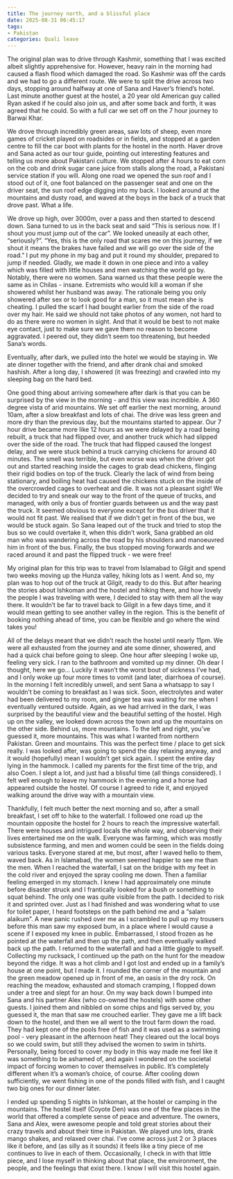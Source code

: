 ```yaml
---
title: The journey north, and a blissful place
date: 2025-08-31 06:45:17
tags:
- Pakistan
categories: Quali leave
---
```

The original plan was to drive through Kashmir, something that I was excited albeit slightly apprehensive for. However, heavy rain in the morning had caused a flash flood which damaged the road. So Kashmir was off the cards and we had to go a different route. We were to split the drive across two days, stopping around halfway at one of Sana and Haver’s friend’s hotel. Last minute another guest at the hostel, a 20 year old American guy called Ryan asked if he could also join us, and after some back and forth, it was agreed that he could. So with a full car we set off on the 7 hour journey to Barwai Khar. 

We drove through incredibly green areas, saw lots of sheep, even more games of cricket played on roadsides or in fields, and stopped at a garden centre to fill the car boot with plants for the hostel in the north. Haver drove and Sana acted as our tour guide, pointing out interesting features and telling us more about Pakistani culture. We stopped after 4 hours to eat corn on the cob and drink sugar cane juice from stalls along the road, a Pakistani service station if you will. Along one road we opened the sun roof and I stood out of it, one foot balanced on the passenger seat and one on the driver seat, the sun roof edge digging into my back. I looked around at the mountains and dusty road, and waved at the boys in the back of a truck that drove past. What a life.

We drove up high, over 3000m, over a pass and then started to descend down. Sana turned to us in the back seat and said “This is serious now. If I shout you must jump out of the car”. We looked uneasily at each other, “seriously?”. “Yes, this is the only road that scares me on this journey, if we shout it means the brakes have failed and we will go over the side of the road.” I put my phone in my bag and put it round my shoulder, prepared to jump if needed. Gladly, we made it down in one piece and into a valley which was filled with little houses and men watching the world go by. Notably, there were no women. Sana warned us that these people were the same as in Chilas - insane. Extremists who would kill a woman if she showered whilst her husband was away. The rationale being you only showered after sex or to look good for a man, so it must mean she is cheating. I pulled the scarf I had bought earlier from the side of the road over my hair. He said we should not take photos of any women, not hard to do as there were no women in sight. And that it would be best to not make eye contact, just to make sure we gave them no reason to become aggravated. I peered out, they didn’t seem too threatening, but heeded Sana’s words.

Eventually, after dark, we pulled into the hotel we would be staying in. We ate dinner together with the friend, and after drank chai and smoked hashish. After a long day, I showered (it was freezing) and crawled into my sleeping bag on the hard bed.

One good thing about arriving somewhere after dark is that you can be surprised by the view in the morning - and this view was incredible. A 360 degree vista of arid mountains. We set off earlier the next morning, around 10am, after a slow breakfast and lots of chai. The drive was less green and more dry than the previous day, but the mountains started to appear. Our 7 hour drive became more like 12 hours as we were delayed by a road being rebuilt, a truck that had flipped over, and another truck which had slipped over the side of the road. The truck that had flipped caused the longest delay, and we were stuck behind a truck carrying chickens for around 40 minutes. The smell was terrible, but even worse was when the driver got out and started reaching inside the cages to grab dead chickens, flinging their rigid bodies on top of the truck. Clearly the lack of wind from being stationary, and boiling heat had caused the chickens stuck on the inside of the overcrowded cages to overheat and die. It was not a pleasant sight! We decided to try and sneak our way to the front of the queue of trucks, and managed, with only a bus of frontier guards between us and the way past the truck. It seemed obvious to everyone except for the bus driver that it would not fit past. We realised that if we didn’t get in front of the bus, we would be stuck again. So Sana leaped out of the truck and tried to stop the bus so we could overtake it, when this didn’t work, Sana grabbed an old man who was wandering across the road by his shoulders and manoeuvred him in front of the bus. Finally, the bus stopped moving forwards and we raced around it and past the flipped truck - we were free!

My original plan for this trip was to travel from Islamabad to Gilgit and spend two weeks moving up the Hunza valley, hiking lots as I went. And so, my plan was to hop out of the truck at Gilgit, ready to do this. But after hearing the stories about Ishkoman and the hostel and hiking there, and how lovely the people I was traveling with were, I decided to stay with them all the way there. It wouldn’t be far to travel back to Gilgit in a few days time, and it would mean getting to see another valley in the region. This is the benefit of booking nothing ahead of time, you can be flexible and go where the wind takes you!

All of the delays meant that we didn’t reach the hostel until nearly 11pm. We were all exhausted from the journey and ate some dinner, showered, and had a quick chai before going to sleep. One hour after sleeping I woke up, feeling very sick. I ran to the bathroom and vomited up my dinner. Oh dear I thought, here we go… Luckily it wasn’t the worst bout of sickness I’ve had, and I only woke up four more times to vomit (and later, diarrhoea of course). In the morning I felt incredibly unwell, and sent Sana a whatsapp to say I wouldn’t be coming to breakfast as I was sick. Soon, electrolytes and water had been delivered to my room, and ginger tea was waiting for me when I eventually ventured outside. Again, as we had arrived in the dark, I was surprised by the beautiful view and the beautiful setting of the hostel. High up on the valley, we looked down across the town and up the mountains on the other side. Behind us, more mountains. To the left and right, you’ve guessed it, more mountains. This was what I wanted from northern Pakistan. Green and mountains. This was the perfect time / place to get sick really. I was looked after, was going to spend the day relaxing anyway, and it would (hopefully) mean I wouldn’t get sick again. I spent the entire day lying in the hammock. I called my parents for the first time of the trip, and also Coen. I slept a lot, and just had a blissful time (all things considered). I felt well enough to leave my hammock in the evening and a horse had appeared outside the hostel. Of course I agreed to ride it, and enjoyed walking around the drive way with a mountain view. 

Thankfully, I felt much better the next morning and so, after a small breakfast, I set off to hike to the waterfall. I followed one road up the mountain opposite the hostel for 2 hours to reach the impressive waterfall. There were houses and intrigued locals the whole way, and observing their lives entertained me on the walk. Everyone was farming, which was mostly subsistence farming, and men and women could be seen in the fields doing various tasks. Everyone stared at me, but most, after I waved hello to them, waved back. As in Islamabad, the women seemed happier to see me than the men. When I reached the waterfall, I sat on the bridge with my feet in the cold river and enjoyed the spray cooling me down. Then a familiar feeling emerged in my stomach. I knew I had approximately one minute before disaster struck and I frantically looked for a bush or something to squat behind. The only one was quite visible from the path. I decided to risk it and sprinted over. Just as I had finished and was wondering what to use for toilet paper, I heard footsteps on the path behind me and a “salam alaikum”. A new panic rushed over me as I scrambled to pull up my trousers before this man saw my exposed bum, in a place where I would cause a scene if I exposed my knee in public. Embarrassed, I stood frozen as he pointed at the waterfall and then up the path, and then eventually walked back up the path. I returned to the waterfall and had a little giggle to myself. Collecting my rucksack, I continued up the path on the hunt for the meadow beyond the ridge. It was a hot climb and I got lost and ended up in a family’s house at one point, but I made it. I rounded the corner of the mountain and the green meadow opened up in front of me, an oasis in the dry rock. On reaching the meadow, exhausted and stomach cramping, I flopped down under a tree and slept for an hour. On my way back down I bumped into Sana and his partner Alex (who co-owned the hostels) with some other guests. I joined them and nibbled on some chips and figs served by, you guessed it, the man that saw me crouched earlier. They gave me a lift back down to the hostel, and then we all went to the trout farm down the road. They had kept one of the pools free of fish and it was used as a swimming pool - very pleasant in the afternoon heat! They cleared out the local boys so we could swim, but still they advised the women to swim in tshirts. Personally, being forced to cover my body in this way made me feel like it was something to be ashamed of, and again I wondered on the societal impact of forcing women to cover themselves in public. It’s completely different when it’s a woman’s choice, of course. After cooling down sufficiently, we went fishing in one of the ponds filled with fish, and I caught two big ones for our dinner later.

I ended up spending 5 nights in Ishkoman, at the hostel or camping in the mountains. The hostel itself (Coyote Den) was one of the few places in the world that offered a complete sense of peace and adventure. The owners, Sana and Alex, were awesome people and told great stories about their crazy travels and about their time in Pakistan. We played uno lots, drank mango shakes, and relaxed over chai. I’ve come across just 2 or 3 places like it before, and (as silly as it sounds) it feels like a tiny piece of me continues to live in each of them. Occasionally, I check in with that little piece, and I lose myself in thinking about that place, the environment, the people, and the feelings that exist there. I know I will visit this hostel again.